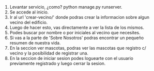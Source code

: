 1. Levantar servicio, ¿como? python manage.py runserver.
2. Se accede al inicio.  
3. Ir al url 'crear-vecino/' donde podras crear la informacion sobre algun vecino del edificio.
4. Luego de hacer esto, vas directamente a ver la lista de los mismos.
5. Podes buscar por nombre o por iniciales al vecino que necesites. 
6. Si vas a la parte de 'Sobre Nosotros' podras encontrar un pequeño resumen de nuestra vida. 
7. En la seccion ver mascotas, podras ver las mascotas que registro c/ vecino y la posibilidad de registrar una.
8. En la seccion de iniciar sesion podes loguearte con el usuario previamente registrado y luego cerrar la sesion.
